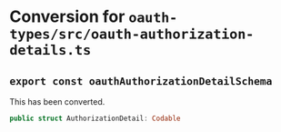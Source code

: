 # Conversion for `oauth-types/src/oauth-authorization-details.ts`

## `export const oauthAuthorizationDetailSchema`

This has been converted.

```swift
public struct AuthorizationDetail: Codable
```
